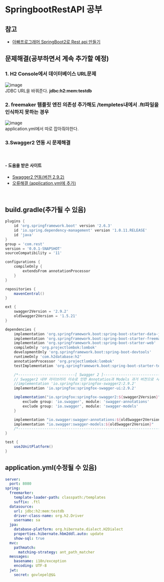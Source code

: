 # SpringbootRestAPI 공부
## 참고
 * [아빠프로그래머 SpringBoot2로 Rest api 만들기](https://daddyprogrammer.org/post/series/springboot2-make-rest-api/)

## 문제해결(공부하면서 계속 추가할 예정)
### 1.  H2 Console에서 데이터베이스 URL문제 

![image](https://user-images.githubusercontent.com/44068819/151172171-b705dcdf-c855-4332-bee3-3c77bc195bb2.png)
<br/> JDBC URL을 바꿔준다. **jdbc:h2:mem:testdb**
 
### 2.  freemaker 템플릿 엔진 의존성 추가해도 /templetes내에서 .ftl파일을 인식하지 못하는 경우
 
![image](https://user-images.githubusercontent.com/44068819/151173627-42b21178-3c23-4577-8507-c2d81729eee7.png)
<br/> application.yml에서 따로 잡아줘야한다.

### 3.Swagger2 연동 시 문제해결
<br/>

#### - 도움을 받은 사이트
* [Swagger2 연동(버전 2.9.2)](https://inseok9068.github.io/springboot/springboot-swagger/)
* [오류해결 (application.yml에 추가)](https://www.inflearn.com/questions/230160)

<br/>

## build.gradle(추가될 수 있음)

```gradle
plugins {
    id 'org.springframework.boot' version '2.6.3'
    id 'io.spring.dependency-management' version '1.0.11.RELEASE'
    id 'java'
}
group = 'com.rest'
version = '0.0.1-SNAPSHOT'
sourceCompatibility = '11'

configurations {
    compileOnly {
        extendsFrom annotationProcessor
    }
}

repositories {
    mavenCentral()
}

ext {
    swagger2Version = '2.9.2'
    oldSwagger2Version = '1.5.21'
}

dependencies {
    implementation 'org.springframework.boot:spring-boot-starter-data-jpa'
    implementation 'org.springframework.boot:spring-boot-starter-freemarker'
    implementation 'org.springframework.boot:spring-boot-starter-web'
    compileOnly 'org.projectlombok:lombok'
    developmentOnly 'org.springframework.boot:spring-boot-devtools'
    runtimeOnly 'com.h2database:h2'
    annotationProcessor 'org.projectlombok:lombok'
    testImplementation 'org.springframework.boot:spring-boot-starter-test'

    /*--------------------------[ Swagger 2 ]--------------------------------*/
    // Swagger2 내부 라이브러리 이슈로 인한 Annotatios과 Models 과거 버전으로 사용
    //implementation 'io.springfox:springfox-swagger2:2.9.2'
    implementation 'io.springfox:springfox-swagger-ui:2.9.2'

    implementation("io.springfox:springfox-swagger2:${swagger2Version}") {
        exclude group: 'io.swagger', module: 'swagger-annotations'
        exclude group: 'io.swagger', module: 'swagger-models'
    }

    implementation "io.swagger:swagger-annotations:${oldSwagger2Version}"
    implementation "io.swagger:swagger-models:${oldSwagger2Version}"
    /*-----------------------------------------------------------------------*/
}

test {
    useJUnitPlatform()
}


```

## application.yml(수정될 수 있음)
```yml
server:
  port: 8080
spring:
  freemarker:
    template-loader-path: classpath:/templates
    suffix: .ftl
  datasource:
    url: jdbc:h2:mem:testdb
    driver-class-name: org.h2.Driver
    username: sa
  jpa:
    database-platform: org.hibernate.dialect.H2Dialect
    properties.hibernate.hbm2ddl.auto: update
    show-sql: true
  mvc:
    pathmatch:
      matching-strategy: ant_path_matcher
  messages:
    basename: i18n/exception
    encoding: UTF-8
  jwt:
    secret: govlepel@$&
```
